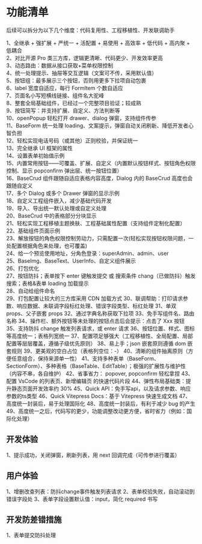 # 功能清单

后续可以拆分为以下几个维度：代码复用性、工程移植性、开发联调助手

1、全继承 + 强扩展 + 严统一 + 活配置 + 易使用 + 高效率 + 低代码 + 高内聚 + 低耦合  
2、对比开源 Pro 类三方库，逻辑更清晰、代码更少、开发效率更高  
3、动态路由：数据从接口获取+菜单权限控制  
4、统一处理提示、抽屉等交互逻辑（文案可不传，采用默认值）  
5、按钮组：最多展示三个按钮，否则用更多下拉项自动包裹  
6、label 宽度自适应，每行 FormItem 个数自适应  
7、页面名小写短横线链接、组件名大驼峰  
8、整套全局基础组件，已经过一个完整项目验证；较成熟  
9、按钮简写：并支持扩展、自定义、方法判断等  
10、openPopup 轻松打开 drawer、dialog 弹窗，支持组件传参  
11、BaseForm 统一处理 loading、文案提示，弹窗自动关闭刷新、降低开发者心智负担  
12、轻松实现电话号码（或其他）正则校验，并保证统一  
13、完全继承 UI 框架的属性  
14、设置表单初始值示例  
15、内置常用按钮——可覆盖、扩展、自定义（内置默认按钮样式、按钮角色权限控制、显示 popconfirm 弹出层、统一按钮位置）  
16、BaseCrud 组件跟随自适应表格内容高度，Dialog 内的 BaseCrud 高度也会跟随自定义  
17、多个 Dialog 或多个 Drawer 弹窗的显示示例  
18、自定义工程组件嵌入，减少基础代码开发  
19、导入、导出统一默认处理或自定义处理  
20、BaseCrud 中的表格部分分块显示  
21、轻松实现工程移植主题换肤、工程基础属性配置（支持组件定制化配置）  
22、基础组件页面示例  
23、解放按钮的角色权限控制劳动力，只需配置一次(轻松实现按钮权限问题，一处配置根据角色来处理，也可覆盖)  
24、给一个预览使用地址，分角色登录：superAdmin、admin、user  
25、BaseImg、BaseText、UserInfo、自定义组件展示  
26、打包优化  
27、按钮防抖；表单按下 enter 键触发提交 或 搜索条件 chang（已做防抖）触发搜索；表格&表单 loading 加载提示  
28、自动给组件命名  
29、打包配置让较大的三方库采用 CDN 加载方式
30、联调帮助：打印请求参数、响应数据、未联调字段标红处理、错误字段类型、标红处理
31、单双 props、父子嵌套 props
32、通过字典名称获取下拉项
33、免手写组件名、路由名称
34、操作栏、额外按钮等未处理的按钮点击后会提示：点击了 Xxx 按钮
35、支持防抖 change 触发列表请求，或 enter 请求
36、按钮位置、样式、图标等高度统一；表格列宽统一
37、配置项足够强大（工程移植性、全局配置、局部配置等层层覆盖，遵循子级优先原则）
38、易上手；json 嵌套原则遵循 dom 嵌套规则
39、更美观的空白占位（表格列空位：-）
40、清晰的组件抽离原则（方便任意组合，保持来源单一性）
41、支持多种表单（BaseForm、SectionForm）、多种表格（BaseTable、EditTable）；极强的扩展性与维护性（内容不串，各自维护）
42、省事省力： popover, popconfirm 轻松拿捏
43、配置 VsCode 的列表页、新增编辑页 的快速代码片段
44、弹性布局基础类：提升静态页面开发效率约 30%
45、Quick API：免手写api，以及请求参数、响应参数的ts类型
46、Quick Vitepress Docs：基于 Vitepress 快速生成文档
47、高度统一封装后，易于处理国际化
48、高度统一封装后，有利于减少 bug 的产生
49、高度统一之后，代码写的更少，功能调整改动更方便，省时省力（例如：国际化处理）

## 开发体验
1、提示成功，关闭弹窗，刷新列表，用 next 回调完成（可传参进行覆盖）

## 用户体验

1、增删改查列表：防抖change事件触发列表请求
2、表单校验失败，自动滚动到错误字段处
3、表单字段设置默认值：input，简化 required 书写

## 开发防差错措施

1、表单提交防抖处理